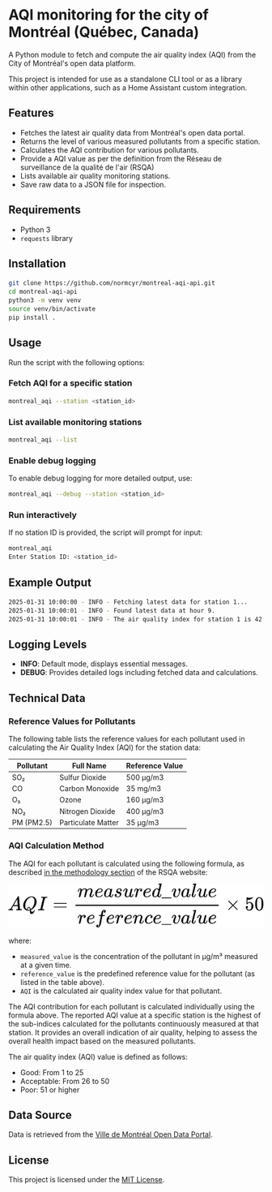 # AQI monitoring for the city of Montréal (Québec, Canada)

A Python module to fetch and compute the air quality index (AQI) from the City of Montréal's open data platform.

This project is intended for use as a standalone CLI tool or as a library within other applications, such as a Home Assistant custom integration.

## Features

- Fetches the latest air quality data from Montréal's open data portal.
- Returns the level of various measured pollutants from a specific station.
- Calculates the AQI contribution for various pollutants.
- Provide a AQI value as per the definition from the Réseau de surveillance de la qualité de l'air (RSQA)
- Lists available air quality monitoring stations.
- Save raw data to a JSON file for inspection.

## Requirements

- Python 3
- `requests` library

## Installation

```bash
git clone https://github.com/normcyr/montreal-aqi-api.git
cd montreal-aqi-api
python3 -m venv venv
source venv/bin/activate
pip install .
```

## Usage

Run the script with the following options:

### Fetch AQI for a specific station

```bash
montreal_aqi --station <station_id>
```

### List available monitoring stations

```bash
montreal_aqi --list
```

### Enable debug logging

To enable debug logging for more detailed output, use:

```bash
montreal_aqi --debug --station <station_id>
```

### Run interactively

If no station ID is provided, the script will prompt for input:

```bash
montreal_aqi
Enter Station ID: <station_id>
```

## Example Output

```bash
2025-01-31 10:00:00 - INFO - Fetching latest data for station 1...
2025-01-31 10:00:01 - INFO - Found latest data at hour 9.
2025-01-31 10:00:01 - INFO - The air quality index for station 1 is 42.
```

## Logging Levels

- **INFO**: Default mode, displays essential messages.
- **DEBUG**: Provides detailed logs including fetched data and calculations.

## Technical Data

### Reference Values for Pollutants

The following table lists the reference values for each pollutant used in calculating the Air Quality Index (AQI) for the station data:

| Pollutant     | Full Name               | Reference Value |
|---------------|-------------------------|-----------------|
| SO₂           | Sulfur Dioxide          | 500 µg/m3       |
| CO            | Carbon Monoxide         | 35 mg/m3        |
| O₃            | Ozone                   | 160 µg/m3       |
| NO₂           | Nitrogen Dioxide        | 400 µg/m3       |
| PM (PM2.5)    | Particulate Matter      | 35 µg/m3        |

### AQI Calculation Method

The AQI for each pollutant is calculated using the following formula, as described [in the methodology section](https://donnees.montreal.ca/dataset/rsqa-indice-qualite-air#methodology) of the RSQA website:

![AQI Equation](docs/aqi_equation.png)

where:

- `measured_value` is the concentration of the pollutant in µg/m³ measured at a given time.
- `reference_value` is the predefined reference value for the pollutant (as listed in the table above).
- `AQI` is the calculated air quality index value for that pollutant.

The AQI contribution for each pollutant is calculated individually using the formula above. The reported AQI value at a specific station is the highest of the sub-indices calculated for the pollutants continuously measured at that station. It provides an overall indication of air quality, helping to assess the overall health impact based on the measured pollutants.

The air quality index (AQI) value is defined as follows:

- Good: From 1 to 25
- Acceptable: From 26 to 50
- Poor: 51 or higher

## Data Source

Data is retrieved from the [Ville de Montréal Open Data Portal](https://donnees.montreal.ca/fr/dataset/rsqa-indice-qualite-air).

## License

This project is licensed under the [MIT License](LICENSE).
